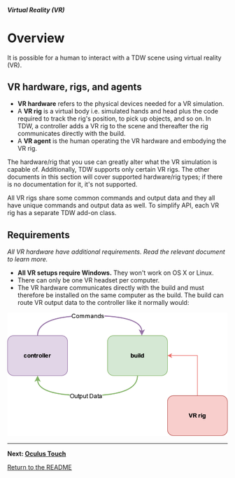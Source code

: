 ##### Virtual Reality (VR)

# Overview

It is possible for a human to interact with a TDW scene using virtual reality (VR).

## VR hardware, rigs, and agents

- **VR hardware** refers to the physical devices needed for a VR simulation.
- A **VR rig** is a virtual body i.e. simulated hands and head plus the code required to track the rig's position, to pick up objects, and so on. In TDW, a controller adds a VR rig to the scene and thereafter the rig communicates directly with the build.
- A **VR agent** is the human operating the VR hardware and embodying the VR rig.

The hardware/rig that you use can greatly alter what the VR simulation is capable of. Additionally, TDW supports only certain VR rigs. The other documents in this section will cover supported hardware/rig types; if there is no documentation for it, it's not supported.

All VR rigs share some common commands and output data and they all have unique commands and output data as well. To simplify API, each VR rig has a separate TDW add-on class.

## Requirements

*All VR hardware have additional requirements. Read the relevant document to learn more.*

- **All VR setups require Windows.** They won't work on OS X or Linux.
- There can only be one VR headset per computer.
- The VR hardware communicates directly with the build and must therefore be installed on the same computer as the build. The build can route VR output data to the controller like it normally would:

![](images/vr.drawio.png)

***

**Next: [Oculus Touch](oculus_touch.md)**

[Return to the README](../../../README.md)

